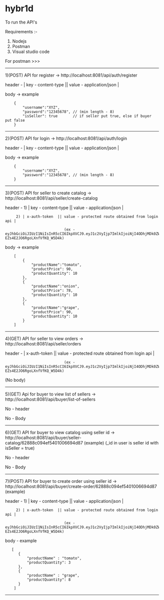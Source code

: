 # hybr1d


To run the API's

Requirements :-
1) Nodejs
2) Postman
3) Visual studio code

For postman >>>

----------------------------------------------------------------------------------------------------------------------------------------------
1)(POST) API for register -> http://localhost:8081/api/auth/register 

header - | key - content-type ||  value - application/json |

body -> example

        {
            "username":"XYZ",
            "password":"12345678", // (min length - 8)
            "isSeller": true       // if seller put true, else if buyer put false
        }
        
   
----------------------------------------------------------------------------------------------------------------------------------------------
2)(POST) API for login -> http://localhost:8081/api/auth/login 

header - | key - content-type ||  value - application/json |

body -> example

        {
            "username":"XYZ",
            "password":"12345678", // (min length - 8)
        }

----------------------------------------------------------------------------------------------------------------------------------------------
3)(POST) API for seller to create catalog -> http://localhost:8081/api/seller/create-catalog 

header - 1) | key - content-type ||  value - application/json |

         2) | x-auth-token  || value - protected route obtained from login api |
                               
                               (ex - eyJhbGciOiJIUzI1NiIsInR5cCI6IkpXVCJ9.eyJ1c2VyIjp7ImlkIjoiNjI4ODhjMDk0ZWY1NDAxMDA2Njk0ZDg3In0sImlhdCI6MTY1MzEyMTY2NCwiZXhwIjoxNjUzOTg1NjY0fQ._Xm40vb3ntyhMbPm-EZs4E2JO6RgoLXnfVfKQ_W5D4k)
                                        
body -> example

        [
            {
                "productName":"tomato",
                "productPrice": 90,
                "productQuantity": 10
            },
            {
                "productName":"onion",
                "productPrice": 78,
                "productQuantity": 10
            },
            {
                "productName":"grape",
                "productPrice": 90,
                "productQuantity": 10
            }
        ]

----------------------------------------------------------------------------------------------------------------------------------------------
4)(GET) API for seller to view orders -> http://localhost:8081/api/seller/orders 

header -    | x-auth-token  || value - protected route obtained from login api |
                               
                               (ex - eyJhbGciOiJIUzI1NiIsInR5cCI6IkpXVCJ9.eyJ1c2VyIjp7ImlkIjoiNjI4ODhjMDk0ZWY1NDAxMDA2Njk0ZDg3In0sImlhdCI6MTY1MzEyMTY2NCwiZXhwIjoxNjUzOTg1NjY0fQ._Xm40vb3ntyhMbPm-EZs4E2JO6RgoLXnfVfKQ_W5D4k)
                                        
(No body)

----------------------------------------------------------------------------------------------------------------------------------------------
5)(GET) Api for buyer to view list of sellers -> http://localhost:8081/api/buyer/list-of-sellers 

No - header

No - Body

----------------------------------------------------------------------------------------------------------------------------------------------
6)(GET) API for buyer to view catalog using seller id -> http://localhost:8081/api/buyer/seller-catalog/62888c094ef5401006694d87 (example) (_id in user is seller id with isSeller = true)

No - header

No - Body

----------------------------------------------------------------------------------------------------------------------------------------------
7)(POST) API for buyer to create order using seller id -> http://localhost:8081/api/buyer/create-order/62888c094ef5401006694d87 (example) 

header - 1) | key - content-type ||  value - application/json |

         2) | x-auth-token  || value - protected route obtained from login api |
                               
                               (ex - eyJhbGciOiJIUzI1NiIsInR5cCI6IkpXVCJ9.eyJ1c2VyIjp7ImlkIjoiNjI4ODhjMDk0ZWY1NDAxMDA2Njk0ZDg3In0sImlhdCI6MTY1MzEyMTY2NCwiZXhwIjoxNjUzOTg1NjY0fQ._Xm40vb3ntyhMbPm-EZs4E2JO6RgoLXnfVfKQ_W5D4k)
                                        
body - example

       [
          {
              "productName" : "tomato",
              "productQuantity": 3
          },
          {
              "productName" : "grape",
              "productQuantity": 8
          }
        ]
----------------------------------------------------------------------------------------------------------------------------------------------
